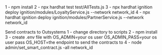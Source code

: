 1 - npm install
2 - npx hardhat test test/AllTests.js
3 - npx hardhat ignition deploy ignition/modules/LoyaltyService.js --network network_id
4 - npx hardhat ignition deploy ignition/modules/PartnerService.js --network network_id

Send contracts to Outsystems
1 - change directory to scripts
2 - npm install
3 - create .env file with
OS_ADMIN=your os user
OS_ADMIN_PASS=your os user pass
OS_HOST=the endpoint to send the contracts to
4 - node admin/set_smart_contract.js -all network_id
